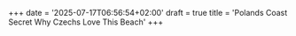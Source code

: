 +++
date = '2025-07-17T06:56:54+02:00'
draft = true
title = 'Polands Coast Secret Why Czechs Love This Beach'
+++
